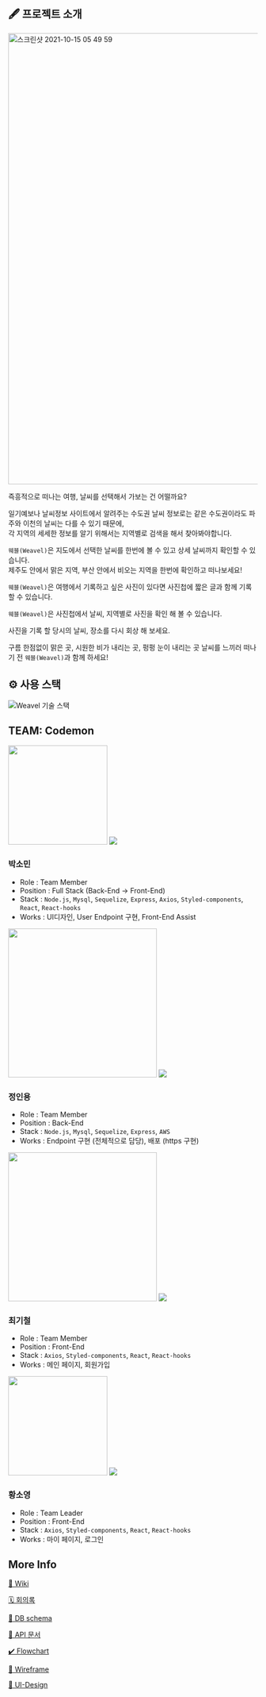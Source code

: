 
## 🖋 프로젝트 소개

<img width="909" alt="스크린샷 2021-10-15 05 49 59" src="https://user-images.githubusercontent.com/85698976/137393404-ed208ecf-c003-48c5-8965-18a64293cd65.png">

즉흥적으로 떠나는 여행,
날씨를 선택해서 가보는 건 어떨까요?            

일기예보나 날씨정보 사이트에서 알려주는 수도권 날씨 정보로는 같은 수도권이라도 파주와 이천의 날씨는 다를 수 있기 때문에,            
각 지역의 세세한 정보를 알기 위해서는 지역별로 검색을 해서 찾아봐야합니다.    



`웨블(Weavel)`은 지도에서 선택한 날씨를 한번에 볼 수 있고 상세 날씨까지 확인할 수 있습니다.            
제주도 안에서 맑은 지역, 부산 안에서 비오는 지역을 한번에 확인하고 떠나보세요!              
          
`웨블(Weavel)`은 여행에서 기록하고 싶은 사진이 있다면 사진첩에 짧은 글과 함께 기록 할 수 있습니다.            


`웨블(Weavel)`은 사진첩에서 날씨, 지역별로 사진을 확인 해 볼 수 있습니다.

사진을 기록 할 당시의 날씨, 장소를 다시 회상 해 보세요.

구름 한점없이 맑은 곳, 시원한 비가 내리는 곳, 펑펑 눈이 내리는 곳 날씨를 느끼러 떠나기 전 `웨블(Weavel)`과 함께 하세요!

## ⚙️ 사용 스택
![Weavel 기술 스택](https://user-images.githubusercontent.com/85698976/137167710-6a9ec57c-aaf0-41e4-a862-d9e8388eaec8.jpeg)


## TEAM: Codemon

<img src = "https://user-images.githubusercontent.com/82765407/133204924-ee98db2f-f364-4e57-87c8-935f7fa58714.png" width="200px">
<a href="https://github.com/devSominPark"><img src = "https://img.shields.io/badge/devSominPark-black?style=for-the-badge&logo=GitHub&logoColor=white"></a>

### 박소민 
* Role : Team Member
* Position : Full Stack (Back-End -> Front-End)
* Stack : `Node.js`, `Mysql`, `Sequelize`, `Express`, `Axios`, `Styled-components`, `React`, `React-hooks`
* Works : UI디자인, User Endpoint 구현, Front-End Assist

<img src = "https://user-images.githubusercontent.com/82765407/133204916-bd1c3735-a798-423e-bcca-421d5e83664d.png" width="300px">
<a href="https://github.com/iysh321"><img src = "https://img.shields.io/badge/iysh321-black?style=for-the-badge&logo=GitHub&logoColor=white"></a>

### 정인용 
* Role : Team Member
* Position : Back-End
* Stack : `Node.js`, `Mysql`, `Sequelize`, `Express`, `AWS`
* Works : Endpoint 구현 (전체적으로 담당), 배포 (https 구현)

<img src = "https://user-images.githubusercontent.com/82765407/133204790-650f764c-ba17-4a79-b7d9-436f29b10e54.png" width="300px">
<a href="https://github.com/choigicheol"><img src = "https://img.shields.io/badge/g__c0916-black?style=for-the-badge&logo=GitHub&logoColor=white"></a>

### 최기철 
* Role : Team Member
* Position : Front-End
* Stack : `Axios`, `Styled-components`, `React`, `React-hooks`
* Works : 메인 페이지, 회원가입

<img src = "https://user-images.githubusercontent.com/82765407/133204932-ebec87d5-7694-4a8e-a423-233a62d037df.png" width="200px">
 <a href="https://github.com/suzyhwang"><img src = "https://img.shields.io/badge/suzyhwang-black?style=for-the-badge&logo=GitHub&logoColor=white"></a>

### 황소영 

* Role : Team Leader
* Position : Front-End
* Stack : `Axios`, `Styled-components`, `React`, `React-hooks`
* Works : 마이 페이지, 로그인

## More Info
[👾 Wiki](https://github.com/codestates/Weavel/wiki)

[🗓 회의록](https://github.com/codestates/Weavel/projects/5)

[🐬 DB schema](https://dbdiagram.io/d/615c4654825b5b014621fdad)

[🐳 API 문서](https://3221.gitbook.io/weavel/)

[✔️ Flowchart](https://github.com/codestates/Weavel/wiki/Flow-Chart)

[📐 Wireframe](https://github.com/codestates/Weavel/wiki/Wireframe)

[🎨 UI-Design](https://github.com/codestates/Weavel/wiki/UI-Design)

